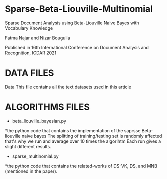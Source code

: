 # Sparse-Beta-Liouville-Multinomial
Sparse Document Analysis using Beta-Liouville Naive Bayes with Vocabulary Knowledge 

Fatma Najar and Nizar Bouguila  

Published in 16th International Conference on Document Analysis and Recognition, ICDAR 2021


DATA FILES
============================================================
Data
This file contains all the text datasets used in this article


ALGORITHMS FILES
===========================================================
- beta_liouville_bayesian.py

*the python code that contains the implementation of the saprsse Beta-liouville naive bayes
The splitting of training/testing set is randomly affected that's why we run and average over 10 times the algorihtm 
Each run gives a slight different results.

- sparse_multinomial.py

*the python code that contains the related-works of DS-VK, DS, and MNB (mentioned in the paper).
